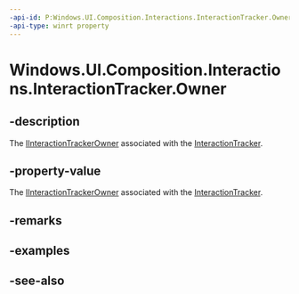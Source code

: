 ```yaml
---
-api-id: P:Windows.UI.Composition.Interactions.InteractionTracker.Owner
-api-type: winrt property
---
```


<!-- Property syntax
public Windows.UI.Composition.Interactions.IInteractionTrackerOwner Owner { get; }
-->

# Windows.UI.Composition.Interactions.InteractionTracker.Owner

## -description
The [IInteractionTrackerOwner](iinteractiontrackerowner.md) associated with the [InteractionTracker](interactiontracker.md).



## -property-value
The [IInteractionTrackerOwner](iinteractiontrackerowner.md) associated with the [InteractionTracker](interactiontracker.md).

## -remarks

## -examples

## -see-also
